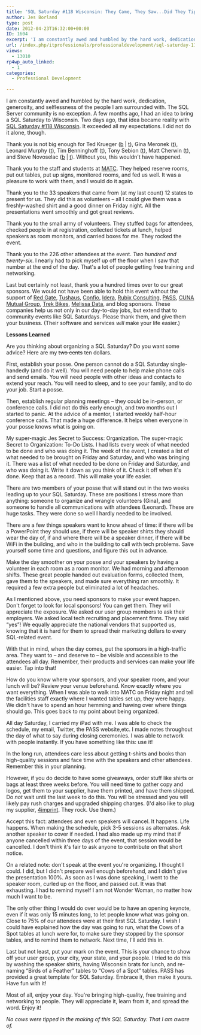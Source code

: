 ```yaml
---
title: 'SQL Saturday #118 Wisconsin: They Came, They Saw...Did They Tip Cows?'
author: Jes Borland
type: post
date: 2012-04-23T16:32:00+00:00
ID: 1604
excerpt: 'I am constantly awed and humbled by the hard work, dedication, generosity, and selflessness of the people I am surrounded with. The SQL Server community is no exception. A few months ago, I had an idea to bring a SQL Saturday to Wisconsin. Two days ago,&hellip;'
url: /index.php/itprofessionals/professionaldevelopment/sql-saturday-118-wisconsin-they/
views:
  - 13010
rp4wp_auto_linked:
  - 1
categories:
  - Professional Development

---
```

I am constantly awed and humbled by the hard work, dedication, generosity, and selflessness of the people I am surrounded with. The SQL Server community is no exception. A few months ago, I had an idea to bring a SQL Saturday to Wisconsin. Two days ago, that idea became reality with [SQL Saturday #118 Wisconsin][1]. It exceeded all my expectations. I did not do it alone, though.

Thank you is not big enough for Ted Krueger ([b][2] | [t][3]), Gina Meronek ([t][4]), Leonard Murphy ([t][5]), Tim Benninghoff ([t][6]), Tony Sebion ([t][7]), Matt Cherwin ([t][8]), and Steve Novoselac ([b][9] | [t][10]). Without you, this wouldn't have happened.

Thank you to the staff and students at [MATC][11]. They helped reserve rooms, put out tables, put up signs, monitored rooms, and fed us well. It was a pleasure to work with them, and I would do it again.

Thank you to the 33 speakers that came from (at my last count) 12 states to present for us. They did this as volunteers – all I could give them was a freshly-washed shirt and a good dinner on Friday night. All the presentations went smoothly and got great reviews.

Thank you to the small army of volunteers. They stuffed bags for attendees, checked people in at registration, collected tickets at lunch, helped speakers as room monitors, and carried boxes for me. They rocked the event.

Thank you to the 226 other attendees at the event. _Two hundred and twenty-six_. I nearly had to pick myself up off the floor when I saw that number at the end of the day. That's a lot of people getting free training and networking.

Last but certainly not least, thank you a hundred times over to our great sponsors. We would not have been able to hold this event without the support of [Red Gate][12], [Tushaus][13], [Confio][14], [Idera][15], [Rubix Consulting][16], [PASS][17], [CUNA Mutual Group][18], [Trek Bikes][19], [Melissa Data][20], and blog sponsors. These companies help us not only in our day-to-day jobs, but extend that to community events like SQL Saturdays. Please thank them, and give them your business. (Their software and services _will_ make your life easier.)

**Lessons Learned**

Are you thinking about organizing a SQL Saturday? Do you want some advice? Here are my <span style="text-decoration: line-through;">two cents</span> ten dollars.

First, establish your posse. One person cannot do a SQL Saturday single-handedly (and do it well). You will need people to help make phone calls and send emails. You will need people with other ideas and contacts to extend your reach. You will need to sleep, and to see your family, and to do your job. Start a posse.

Then, establish regular planning meetings – they could be in-person, or conference calls. I did not do this early enough, and two months out I started to panic. At the advice of a mentor, I started weekly half-hour conference calls. That made a huge difference. It helps when everyone in your posse knows what is going on.

My super-magic Jes Secret to Success: Organization. The super-magic Secret to Organization: To-Do Lists. I had lists every week of what needed to be done and who was doing it. The week of the event, I created a list of what needed to be brought on Friday and Saturday, and who was bringing it. There was a list of what needed to be done on Friday and Saturday, and who was doing it. Write it down as you think of it. Check it off when it's done. Keep that as a record. This will make your life easier.

There are two members of your posse that will stand out in the two weeks leading up to your SQL Saturday. These are positions I stress more than anything: someone to organize and wrangle volunteers (Gina), and someone to handle all communications with attendees (Leonard). These are huge tasks. They were done so well I hardly needed to be involved.

There are a few things speakers want to know ahead of time: if there will be a PowerPoint they should use, if there will be speaker shirts they should wear the day of, if and where there will be a speaker dinner, if there will be WiFi in the building, and who in the building to call with tech problems. Save yourself some time and questions, and figure this out in advance.

Make the day smoother on your posse and your speakers by having a volunteer in each room as a room monitor. We had morning and afternoon shifts. These great people handed out evaluation forms, collected them, gave them to the speakers, and made sure everything ran smoothly. It required a few extra people but eliminated a lot of headaches.

As I mentioned above, you need sponsors to make your event happen. Don't forget to look for local sponsors! You can get them. They will appreciate the exposure. We asked our user group members to ask their employers. We asked local tech recruiting and placement firms. They said “yes”! We equally appreciate the national vendors that supported us, knowing that it is hard for them to spread their marketing dollars to every SQL-related event.

With that in mind, when the day comes, put the sponsors in a high-traffic area. They want to – and deserve to – be visible and accessible to the attendees all day. Remember, their products and services can make your life easier. Tap into that!

How do you know where your sponsors, and your speaker room, and your lunch will be? Review your venue beforehand. Know exactly where you want everything. When I was able to walk into MATC on Friday night and tell the facilities staff exactly where I wanted tables set up, they were happy. We didn't have to spend an hour hemming and hawing over where things should go. This goes back to my point about being organized.

All day Saturday, I carried my iPad with me. I was able to check the schedule, my email, Twitter, the PASS website,etc. I made notes throughout the day of what to say during closing ceremonies. I was able to network with people instantly. If you have something like this: use it!

In the long run, attendees care less about getting t-shirts and books than high-quality sessions and face time with the speakers and other attendees. Remember this in your planning.

However, if you do decide to have some giveaways, order stuff like shirts or bags at least three weeks before. You will need time to gather copy and logos, get them to your supplier, have them printed, and have them shipped. Do _not_ wait until the last week to do this. You will be stressed and you will likely pay rush charges and upgraded shipping charges. (I'd also like to plug my supplier, [4imprint][21]. They rock. Use them.)

Accept this fact: attendees and even speakers will cancel. It happens. Life happens. When making the schedule, pick 3-5 sessions as alternates. Ask another speaker to cover if needed. I had also made up my mind that if anyone cancelled within three days of the event, that session would be cancelled. I don't think it's fair to ask anyone to contribute on that short notice.

On a related note: don't speak at the event you're organizing. I thought I could. I did, but I didn't prepare well enough beforehand, and I didn't give the presentation 100%. As soon as I was done speaking, I went to the speaker room, curled up on the floor, and passed out. It was that exhausting. I had to remind myself I am not Wonder Woman, no matter how much I want to be.

The only other thing I would do over would be to have an opening keynote, even if it was only 15 minutes long, to let people know what was going on. Close to 75% of our attendees were at their first SQL Saturday. I wish I could have explained how the day was going to run, what the Cows of a Spot tables at lunch were for, to make sure they stopped by the sponsor tables, and to remind them to network. Next time, I'll add this in.

Last but not least, put your mark on the event. This is your chance to show off your user group, your city, your state, and your people. I tried to do this by washing the speaker shirts, having Wisconsin brats for lunch, and re-naming “Birds of a Feather” tables to “Cows of a Spot” tables. PASS has provided a great template for SQL Saturday. Embrace it, then make it yours. Have fun with it!

Most of all, enjoy your day. You're bringing high-quality, free training and networking to people. They will appreciate it, learn from it, and spread the word. Enjoy it!

_No cows were tipped in the making of this SQL Saturday. That I am aware of._

 [1]: http://sqlsaturday.com/118/eventhome.aspx
 [2]: /index.php?disp=authdir&author=68
 [3]: https://twitter.com/#!/onpnt
 [4]: https://twitter.com/#!/equerystrian
 [5]: https://twitter.com/#!/phonetictalk
 [6]: https://twitter.com/#!/Bugboi
 [7]: https://twitter.com/#!/tonysebion
 [8]: https://twitter.com/#!/Control_Group
 [9]: http://blog.stevienova.com/
 [10]: https://twitter.com/#!/scaleovenstove
 [11]: http://matcmadison.edu/
 [12]: http://www.red-gate.com/
 [13]: http://tushaus.com/
 [14]: http://www.confio.com/
 [15]: http://www.idera.com/
 [16]: http://www.rubixconsulting.net/
 [17]: http://www.sqlpass.org/
 [18]: http://cunamutual.com/
 [19]: http://trekbikes.com/
 [20]: http://www.melissadata.com/
 [21]: http://4imprint.com